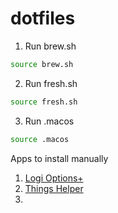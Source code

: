 # dotfiles

1. Run brew.sh
```bash
source brew.sh
```
2. Run fresh.sh
```bash
source fresh.sh
```
3. Run .macos
```bash
source .macos
```


Apps to install manually

1. [Logi Options+](https://www.logitech.com/en-us/software/logi-options-plus.html#customization-app-download)
2. [Things Helper](https://culturedcode.com/things/mac/help/things-sandboxing-helper-things3/)
3. 
